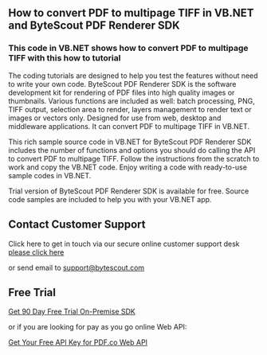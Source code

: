 ## How to convert PDF to multipage TIFF in VB.NET and ByteScout PDF Renderer SDK

### This code in VB.NET shows how to convert PDF to multipage TIFF with this how to tutorial

The coding tutorials are designed to help you test the features without need to write your own code. ByteScout PDF Renderer SDK is the software development kit for rendering of PDF files into high quality images or thumbnails. Various functions are included as well: batch processing, PNG, TIFF output, selection area to render, layers management to render text or images or vectors only. Designed for use from web, desktop and middleware applications. It can convert PDF to multipage TIFF in VB.NET.

This rich sample source code in VB.NET for ByteScout PDF Renderer SDK includes the number of functions and options you should do calling the API to convert PDF to multipage TIFF. Follow the instructions from the scratch to work and copy the VB.NET code. Enjoy writing a code with ready-to-use sample codes in VB.NET.

Trial version of ByteScout PDF Renderer SDK is available for free. Source code samples are included to help you with your VB.NET app.

## Contact Customer Support

Click here to get in touch via our secure online customer support desk [please click here](https://bytescout.zendesk.com/hc/en-us/requests/new?subject=ByteScout%20PDF%20Renderer%20SDK%20Question)

or send email to [support@bytescout.com](mailto:support@bytescout.com?subject=ByteScout%20PDF%20Renderer%20SDK%20Question) 

## Free Trial

[Get 90 Day Free Trial On-Premise SDK](https://bytescout.com/download/web-installer?utm_source=github-readme)

or if you are looking for pay as you go online Web API:

[Get Your Free API Key for PDF.co Web API](https://pdf.co/documentation/api?utm_source=github-readme)